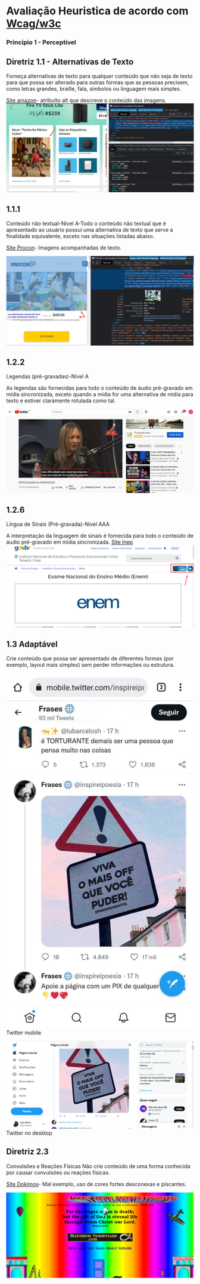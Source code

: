 
# Avaliação Heuristica  de acordo com [Wcag/w3c](https://www.w3.org/WAI/WCAG21/quickref/)

### Princípio 1 - Perceptível

## Diretriz 1.1 - Alternativas de Texto
Forneça alternativas de texto para qualquer conteúdo que não seja de texto para que possa ser alterado para outras formas que as pessoas precisem, como letras grandes, braille, fala, símbolos ou linguagem mais simples.

[Site amazon]()- atribulto alt que descreve o conteúdo das imagens.
![site amazon](https://github.com/jumajubs/bertoti/blob/main/img/turma%20da%20monica.png)

## 1.1.1
Conteúdo não textual-Nível A-Todo o conteúdo não textual que é apresentado ao usuário possui uma alternativa de texto que serve a finalidade equivalente, exceto nas situações listadas abaixo.

[Site Procon](https://www.procon.sp.gov.br/)- Imagens acompanhadas de texto.

![site Procon](https://github.com/jumajubs/bertoti/blob/main/img/procon.png)

## 1.2.2
Legendas (pré-gravadas)-Nível A

As legendas são fornecidas para todo o conteúdo de áudio pré-gravado em mídia sincronizada, exceto quando a mídia for uma alternativa de mídia para texto e estiver claramente rotulada como tal.

![site Youtube](https://github.com/jumajubs/bertoti/blob/main/img/youtube.png)

## 1.2.6
Língua de Sinais (Pré-gravada)-Nível AAA

A interpretação da linguagem de sinais é fornecida para todo o conteúdo de áudio pré-gravado em mídia sincronizada.
[Site Inep](https://www.gov.br/inep/pt-br/areas-de-atuacao/avaliacao-e-exames-educacionais/enem)
![site Enem](https://github.com/jumajubs/bertoti/blob/main/img/enem-inep.png)

## 1.3 Adaptável

Crie conteúdo que possa ser apresentado de diferentes formas (por exemplo, layout mais simples) sem perder informações ou estrutura.

![Twitter-mobile](https://github.com/jumajubs/bertoti/blob/main/img/WhatsApp%20Image%202022-06-07%20at%2016.17.16%20(1).jpeg)
Twitter mobile

![Twitter-desktop](https://github.com/jumajubs/bertoti/blob/main/img/imagem_2022-06-07_162033563.png)
Twitter no desktop

## Diretriz 2.3 
Convulsões e Reações Físicas
Não crie conteúdo de uma forma conhecida por causar convulsões ou reações físicas.

[Site Dokimos](http://www.dokimos.org/ajff/)- Mal exemplo, uso de cores fortes desconexas e piscantes.

![site Dokimos](https://github.com/jumajubs/bertoti/blob/main/img/dokimos.org.png)


